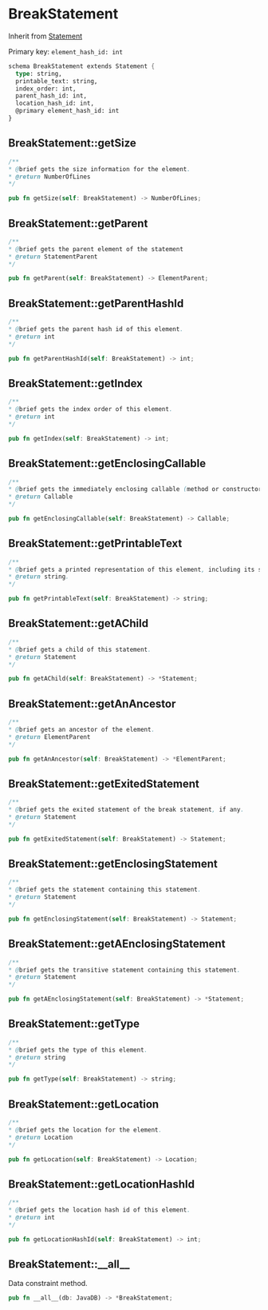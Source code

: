 # BreakStatement

Inherit from [Statement](./Statement.md)

Primary key: `element_hash_id: int`

```rust
schema BreakStatement extends Statement {
  type: string,
  printable_text: string,
  index_order: int,
  parent_hash_id: int,
  location_hash_id: int,
  @primary element_hash_id: int
}
```
## BreakStatement::getSize

```java
/**
* @brief gets the size information for the element.
* @return NumberOfLines
*/
```
```rust
pub fn getSize(self: BreakStatement) -> NumberOfLines;
```
## BreakStatement::getParent

```java
/**
* @brief gets the parent element of the statement
* @return StatementParent 
*/
```
```rust
pub fn getParent(self: BreakStatement) -> ElementParent;
```
## BreakStatement::getParentHashId

```java
/**
* @brief gets the parent hash id of this element.
* @return int
*/
```
```rust
pub fn getParentHashId(self: BreakStatement) -> int;
```
## BreakStatement::getIndex

```java
/**
* @brief gets the index order of this element.
* @return int
*/
```
```rust
pub fn getIndex(self: BreakStatement) -> int;
```
## BreakStatement::getEnclosingCallable

```java
/**
* @brief gets the immediately enclosing callable (method or constructor) whose body contains this statement.
* @return Callable 
*/
```
```rust
pub fn getEnclosingCallable(self: BreakStatement) -> Callable;
```
## BreakStatement::getPrintableText

```java
/**
* @brief gets a printed representation of this element, including its structure where applicable.
* @return string.
*/
```
```rust
pub fn getPrintableText(self: BreakStatement) -> string;
```
## BreakStatement::getAChild

```java
/**
* @brief gets a child of this statement.
* @return Statement 
*/
```
```rust
pub fn getAChild(self: BreakStatement) -> *Statement;
```
## BreakStatement::getAnAncestor

```java
/**
* @brief gets an ancestor of the element.
* @return ElementParent 
*/
```
```rust
pub fn getAnAncestor(self: BreakStatement) -> *ElementParent;
```
## BreakStatement::getExitedStatement

```java
/**
* @brief gets the exited statement of the break statement, if any.
* @return Statement 
*/
```
```rust
pub fn getExitedStatement(self: BreakStatement) -> Statement;
```
## BreakStatement::getEnclosingStatement

```java
/**
* @brief gets the statement containing this statement.
* @return Statement 
*/
```
```rust
pub fn getEnclosingStatement(self: BreakStatement) -> Statement;
```
## BreakStatement::getAEnclosingStatement

```java
/**
* @brief gets the transitive statement containing this statement.
* @return Statement 
*/
```
```rust
pub fn getAEnclosingStatement(self: BreakStatement) -> *Statement;
```
## BreakStatement::getType

```java
/**
* @brief gets the type of this element.
* @return string
*/
```
```rust
pub fn getType(self: BreakStatement) -> string;
```
## BreakStatement::getLocation

```java
/**
* @brief gets the location for the element.
* @return Location
*/
```
```rust
pub fn getLocation(self: BreakStatement) -> Location;
```
## BreakStatement::getLocationHashId

```java
/**
* @brief gets the location hash id of this element.
* @return int
*/
```
```rust
pub fn getLocationHashId(self: BreakStatement) -> int;
```
## BreakStatement::\_\_all\_\_

Data constraint method.

```rust
pub fn __all__(db: JavaDB) -> *BreakStatement;
```
